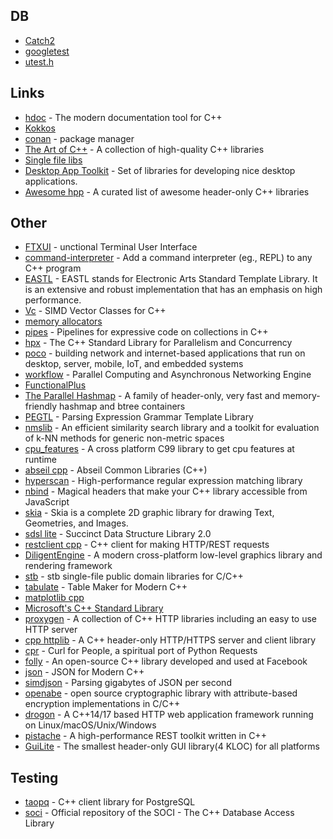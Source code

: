 ## DB

- [Catch2](https://github.com/catchorg/Catch2) 
- [googletest](https://github.com/google/googletest)
- [utest.h](https://github.com/sheredom/utest.h)


## Links

- [hdoc](https://hdoc.io/) - The modern documentation tool for C++
- [Kokkos](https://github.com/kokkos)
- [conan](https://github.com/conan-io/conan) - package manager
- [The Art of C++](https://github.com/taocpp) - A collection of high-quality C++ libraries
- [Single file libs](https://github.com/nothings/single_file_libs)
- [Desktop App Toolkit](https://github.com/desktop-app) - Set of libraries for developing nice desktop applications.
- [Awesome hpp](https://github.com/p-ranav/awesome-hpp) - A curated list of awesome header-only C++ libraries


## Other

- [FTXUI](https://github.com/ArthurSonzogni/FTXUI) - unctional Terminal User Interface
- [command-interpreter](https://github.com/empirical-soft/command-interpreter) - Add a command interpreter (eg., REPL) to any C++ program
- [EASTL](https://github.com/electronicarts/EASTL) - EASTL stands for Electronic Arts Standard Template Library. It is an extensive and robust implementation that has an emphasis on high performance.
- [Vc](https://github.com/VcDevel/Vc) - SIMD Vector Classes for C++
- [memory allocators](https://github.com/mtrebi/memory-allocators)
- [pipes](https://github.com/joboccara/pipes) - Pipelines for expressive code on collections in C++
- [hpx](https://github.com/STEllAR-GROUP/hpx) - The C++ Standard Library for Parallelism and Concurrency
- [poco](https://github.com/pocoproject/poco) - building network and internet-based applications that run on desktop, server, mobile, IoT, and embedded systems
- [workflow](https://github.com/sogou/workflow) - Parallel Computing and Asynchronous Networking Engine
- [FunctionalPlus](https://github.com/Dobiasd/FunctionalPlus)
- [The Parallel Hashmap](https://github.com/greg7mdp/parallel-hashmap) - A family of header-only, very fast and memory-friendly hashmap and btree containers
- [PEGTL](https://github.com/taocpp/PEGTL) - Parsing Expression Grammar Template Library
- [nmslib](https://github.com/nmslib/nmslib) - An efficient similarity search library and a toolkit for evaluation of k-NN methods for generic non-metric spaces
- [cpu_features](https://github.com/google/cpu_features) - A cross platform C99 library to get cpu features at runtime
- [abseil cpp](https://github.com/abseil/abseil-cpp) - Abseil Common Libraries (C++)
- [hyperscan](https://github.com/intel/hyperscan) - High-performance regular expression matching library
- [nbind](https://github.com/charto/nbind) - Magical headers that make your C++ library accessible from JavaScript
- [skia](https://github.com/google/skia) - Skia is a complete 2D graphic library for drawing Text, Geometries, and Images.
- [sdsl lite](https://github.com/simongog/sdsl-lite) - Succinct Data Structure Library 2.0
- [restclient cpp](https://github.com/mrtazz/restclient-cpp) - C++ client for making HTTP/REST requests
- [DiligentEngine](https://github.com/DiligentGraphics/DiligentEngine) - A modern cross-platform low-level graphics library and rendering framework
- [stb](https://github.com/nothings/stb) - stb single-file public domain libraries for C/C++
- [tabulate](https://github.com/p-ranav/tabulate) - Table Maker for Modern C++
- [matplotlib cpp](https://github.com/lava/matplotlib-cpp)
- [Microsoft's C++ Standard Library](https://github.com/microsoft/STL)
- [proxygen](https://github.com/facebook/proxygen) - A collection of C++ HTTP libraries including an easy to use HTTP server
- [cpp httplib](https://github.com/yhirose/cpp-httplib) - A C++ header-only HTTP/HTTPS server and client library
- [cpr](https://github.com/libcpr/cpr) - Curl for People, a spiritual port of Python Requests
- [folly](https://github.com/facebook/folly) - An open-source C++ library developed and used at Facebook
- [json](https://github.com/nlohmann/json) - JSON for Modern C++
- [simdjson](https://github.com/simdjson/simdjson) - Parsing gigabytes of JSON per second
- [openabe](https://github.com/zeutro/openabe) - open source cryptographic library with attribute-based encryption implementations in C/C++
- [drogon](https://github.com/drogonframework/drogon) - A C++14/17 based HTTP web application framework running on Linux/macOS/Unix/Windows
- [pistache](https://github.com/pistacheio/pistache) - A high-performance REST toolkit written in C++
- [GuiLite](https://github.com/idea4good/GuiLite) - The smallest header-only GUI library(4 KLOC) for all platforms


## Testing

- [taopq](https://github.com/taocpp/taopq) - C++ client library for PostgreSQL
- [soci](https://github.com/SOCI/soci) - Official repository of the SOCI - The C++ Database Access Library
